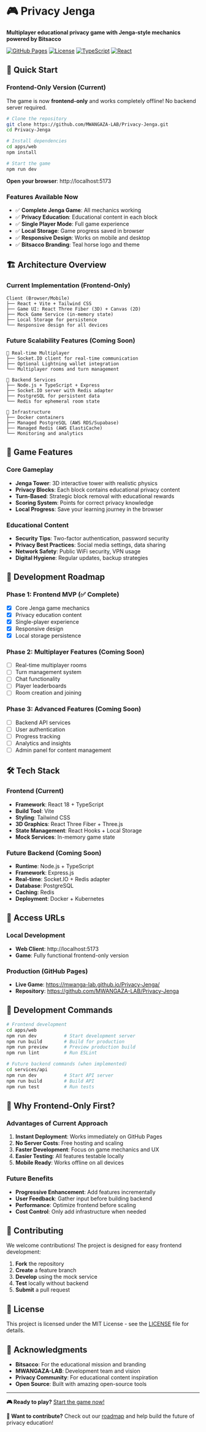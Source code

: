 # 🎮 Privacy Jenga

**Multiplayer educational privacy game with Jenga-style mechanics powered by Bitsacco**

[![GitHub Pages](https://img.shields.io/badge/GitHub%20Pages-Live-blue?style=flat-square)](https://mwanga-lab.github.io/Privacy-Jenga/)
[![License](https://img.shields.io/badge/License-MIT-green.svg)](LICENSE)
[![TypeScript](https://img.shields.io/badge/TypeScript-5.3.3-blue.svg)](https://www.typescriptlang.org/)
[![React](https://img.shields.io/badge/React-18.2.0-blue.svg)](https://reactjs.org/)

## 🚀 **Quick Start**

### **Frontend-Only Version (Current)**
The game is now **frontend-only** and works completely offline! No backend server required.

```bash
# Clone the repository
git clone https://github.com/MWANGAZA-LAB/Privacy-Jenga.git
cd Privacy-Jenga

# Install dependencies
cd apps/web
npm install

# Start the game
npm run dev
```

**Open your browser**: http://localhost:5173

### **Features Available Now**
- ✅ **Complete Jenga Game**: All mechanics working
- ✅ **Privacy Education**: Educational content in each block
- ✅ **Single Player Mode**: Full game experience
- ✅ **Local Storage**: Game progress saved in browser
- ✅ **Responsive Design**: Works on mobile and desktop
- ✅ **Bitsacco Branding**: Teal horse logo and theme

## 🏗️ **Architecture Overview**

### **Current Implementation (Frontend-Only)**
```
Client (Browser/Mobile)
├── React + Vite + Tailwind CSS
├── Game UI: React Three Fiber (3D) + Canvas (2D)
├── Mock Game Service (in-memory state)
├── Local Storage for persistence
└── Responsive design for all devices
```

### **Future Scalability Features (Coming Soon)**
```
🔄 Real-time Multiplayer
├── Socket.IO client for real-time communication
├── Optional Lightning wallet integration
└── Multiplayer rooms and turn management

🔄 Backend Services
├── Node.js + TypeScript + Express
├── Socket.IO server with Redis adapter
├── PostgreSQL for persistent data
└── Redis for ephemeral room state

🔄 Infrastructure
├── Docker containers
├── Managed PostgreSQL (AWS RDS/Supabase)
├── Managed Redis (AWS ElastiCache)
└── Monitoring and analytics
```

## 🎯 **Game Features**

### **Core Gameplay**
- **Jenga Tower**: 3D interactive tower with realistic physics
- **Privacy Blocks**: Each block contains educational privacy content
- **Turn-Based**: Strategic block removal with educational rewards
- **Scoring System**: Points for correct privacy knowledge
- **Local Progress**: Save your learning journey in the browser

### **Educational Content**
- **Security Tips**: Two-factor authentication, password security
- **Privacy Best Practices**: Social media settings, data sharing
- **Network Safety**: Public WiFi security, VPN usage
- **Digital Hygiene**: Regular updates, backup strategies

## 🚧 **Development Roadmap**

### **Phase 1: Frontend MVP (✅ Complete)**
- [x] Core Jenga game mechanics
- [x] Privacy education content
- [x] Single-player experience
- [x] Responsive design
- [x] Local storage persistence

### **Phase 2: Multiplayer Features (Coming Soon)**
- [ ] Real-time multiplayer rooms
- [ ] Turn management system
- [ ] Chat functionality
- [ ] Player leaderboards
- [ ] Room creation and joining

### **Phase 3: Advanced Features (Coming Soon)**
- [ ] Backend API services
- [ ] User authentication
- [ ] Progress tracking
- [ ] Analytics and insights
- [ ] Admin panel for content management

## 🛠️ **Tech Stack**

### **Frontend (Current)**
- **Framework**: React 18 + TypeScript
- **Build Tool**: Vite
- **Styling**: Tailwind CSS
- **3D Graphics**: React Three Fiber + Three.js
- **State Management**: React Hooks + Local Storage
- **Mock Services**: In-memory game state

### **Future Backend (Coming Soon)**
- **Runtime**: Node.js + TypeScript
- **Framework**: Express.js
- **Real-time**: Socket.IO + Redis adapter
- **Database**: PostgreSQL
- **Caching**: Redis
- **Deployment**: Docker + Kubernetes

## 📱 **Access URLs**

### **Local Development**
- **Web Client**: http://localhost:5173
- **Game**: Fully functional frontend-only version

### **Production (GitHub Pages)**
- **Live Game**: https://mwanga-lab.github.io/Privacy-Jenga/
- **Repository**: https://github.com/MWANGAZA-LAB/Privacy-Jenga

## 🔧 **Development Commands**

```bash
# Frontend development
cd apps/web
npm run dev          # Start development server
npm run build        # Build for production
npm run preview      # Preview production build
npm run lint         # Run ESLint

# Future backend commands (when implemented)
cd services/api
npm run dev          # Start API server
npm run build        # Build API
npm run test         # Run tests
```

## 🌟 **Why Frontend-Only First?**

### **Advantages of Current Approach**
1. **Instant Deployment**: Works immediately on GitHub Pages
2. **No Server Costs**: Free hosting and scaling
3. **Faster Development**: Focus on game mechanics and UX
4. **Easier Testing**: All features testable locally
5. **Mobile Ready**: Works offline on all devices

### **Future Benefits**
- **Progressive Enhancement**: Add features incrementally
- **User Feedback**: Gather input before building backend
- **Performance**: Optimize frontend before scaling
- **Cost Control**: Only add infrastructure when needed

## 🤝 **Contributing**

We welcome contributions! The project is designed for easy frontend development:

1. **Fork** the repository
2. **Create** a feature branch
3. **Develop** using the mock service
4. **Test** locally without backend
5. **Submit** a pull request

## 📄 **License**

This project is licensed under the MIT License - see the [LICENSE](LICENSE) file for details.

## 🙏 **Acknowledgments**

- **Bitsacco**: For the educational mission and branding
- **MWANGAZA-LAB**: Development team and vision
- **Privacy Community**: For educational content inspiration
- **Open Source**: Built with amazing open-source tools

---

**🎮 Ready to play?** [Start the game now!](https://mwanga-lab.github.io/Privacy-Jenga/)

**🔮 Want to contribute?** Check out our [roadmap](#development-roadmap) and help build the future of privacy education!
